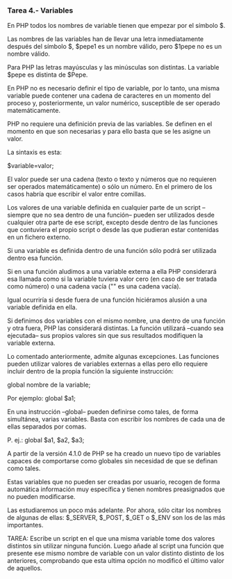 ### Tarea 4.- Variables

En PHP todos los nombres de variable tienen que empezar por el símbolo $.

Las nombres de las variables han de llevar una letra inmediatamente después del símbolo $, $pepe1 es un nombre válido, pero $1pepe no es un nombre válido.

Para PHP las letras mayúsculas y las minúsculas son distintas. La variable $pepe es distinta de $Pepe.

En PHP no es necesario definir el tipo de variable, por lo tanto, una misma variable puede contener una cadena de caracteres en un momento del proceso y, posteriormente, un valor numérico, susceptible de ser operado matemáticamente.

PHP no requiere una definición previa de las variables. Se definen en el momento en que son necesarias y para ello basta que se les asigne un valor. 

La sintaxis es esta:

$variable=valor;

El valor puede ser una cadena (texto o texto y números que no requieren ser operados matemáticamente) o sólo un número. En el primero de los casos habría que escribir el valor entre comillas.

Los valores de una variable definida en cualquier parte de un script –siempre que no sea dentro de una función– pueden ser utilizados desde cualquier otra parte de ese script, excepto desde dentro de las funciones que contuviera el propio script o desde las que pudieran estar contenidas en un fichero externo.

Si una variable es definida dentro de una función sólo podrá ser utilizada dentro esa función.

Si en una función aludimos a una variable externa a ella PHP considerará esa llamada como si la variable tuviera valor cero (en caso de ser tratada como número) o una cadena vacía ("" es una cadena vacía).

Igual ocurriría si desde fuera de una función hiciéramos alusión a una variable definida en ella. 

Si definimos dos variables con el mismo nombre, una dentro de una función y otra fuera, PHP las considerará distintas. La función utilizará –cuando sea ejecutada– sus propios valores sin que sus resultados modifiquen la variable externa.

Lo comentado anteriormente, admite algunas excepciones. Las funciones pueden utilizar valores de variables externas a ellas pero ello requiere incluir dentro de la propia función la siguiente instrucción:

global nombre de la variable;

Por ejemplo: global $a1;

En una instrucción –global– pueden definirse como tales, de forma simultánea, varias variables. Basta con escribir los nombres de cada una de ellas separados por comas.

P. ej.: global $a1, $a2, $a3;

A partir de la versión 4.1.0 de PHP se ha creado un nuevo tipo de variables capaces de comportarse como globales sin necesidad de que se definan como tales.

Estas variables que no pueden ser creadas por usuario, recogen de forma automática información muy específica y tienen nombres preasignados que no pueden modificarse.

Las estudiaremos un poco más adelante. Por ahora, sólo citar los nombres de algunas de ellas: $_SERVER, $_POST, $_GET o $_ENV son los de las más importantes.

TAREA: Escribe un script en el que una misma variable tome dos valores distintos sin utilizar ninguna función. Luego añade al script una función que presente ese mismo nombre de variable con un valor distinto distinto de los anteriores, comprobando que esta ultima opción no modificó el último valor de aquellos.
